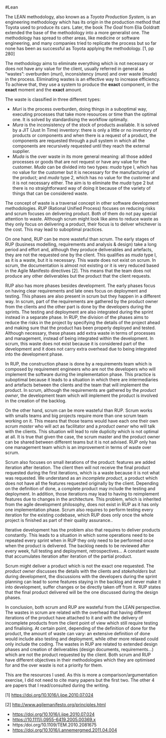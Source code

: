 #Lean

The LEAN methodology, also known as a *Toyota Production System*, is an
engineering methodology which has its origin in the production method
that Toyota used to produce its cars. Later, the book *The Goal* from
Elia Goldratt extended the base of the methodology into a more
generalist one. The methodology has spread to other areas, like medicine
or software engineering, and many companies tried to replicate the
process but so far none has been as successful as Toyota applying the
methodology. \[1, pp 280\]

The methodology aims to eliminate everything which is not necessary or
does not have any value for the client, usually referred in general as
“wastes”: overburden (*muri*), inconsistency (*mura*) and over waste
(*muda*) in the process. Eliminating wastes is an effective way to
increase efficiency. To achieve that, they use a system to produce the
**exact** component, in the **exact** moment and the **exact** amount.

The waste is classified in three different types:

- *Muri* is the process overburden, doing things in a suboptimal way,
  executing processes that take more resources or time than the
  optimal one. It is solved by standardising the workflow optimally.
- *Mura* is the inconsistency of the stock of products available. It
  is solved by a JIT (Just In Time) inventory: there is only a little
  or no inventory of products or components and when there is a
  request of a product, the components are requested through a pull
  system in which all the components are recursively requested until
  they reach the external supplier.
- *Muda* is the over waste in its more general meaning: all those
  added processes or goods that are not request or have any value for
  the customer. *Muda* can be divided into two types: *muda* type I,
  which has no value for the customer but it is necessary for the
  manufacturing of the product; and *muda* type 2, which has no value
  for the customer and it is not necessary either. The aim is to
  eliminate the *muda* type 2 but there is no straightforward way of
  doing it because of the variety of things that can be
  considered waste.

The concept of waste is a traversal concept in other software
development methodologies. *RUP* (Rational Unified Process) focuses on
reducing risks and scrum focuses on delivering product. Both of them do
not pay special attention to waste. Although scrum might look like aims
to reduce waste as they only focus on delivering a product, their focus
is to deliver whichever is the cost. This may lead to suboptimal
practices.

On one hand, RUP can be more wasteful than scrum. The early stages of
RUP (business modelling, requirements and analysis & design) take a long
period and effort and, although they produce deliverables and artefacts,
they are not the requested one by the client. This qualifies as *muda*
type I, as it is a waste, but it is necessary. This waste does not exist
on scrum. In scrum, the documentation is almost not existing or it is
very reduced based in the Agile Manifesto directives \[2\]. This means
that the team does not produce any other deliverables but the product
that the client requests.

RUP also has more phases besides development. The early phases focus on
having clear requirements and late ones focus on deployment and testing.
This phases are also present in scrum but they happen in a different
way. In scrum, part of the requirements are gathered by the product
owner from the clients and the other part is done by the developers
during the sprints. The testing and deployment are also integrated
during the sprint instead in a separate phase. In RUP, the division of
the phases aims to reduce the risks in the project by specifying the
details of the project ahead and making sure that the product has been
properly deployed and tested. Although necessary, these phases add extra
waste in terms of processes and management, instead of being integrated
within the development. In scrum, this waste does not exist because it
is considered part of the development and it does not carry extra
overhead due to being integrated into the development phase.

In RUP, the construction phase is done by a requirements team which is
composed by requirement engineers who are not the developers who will
implement the software during the implementation phase. This practice is
suboptimal because it leads to a situation in which there are
intermediaries and artefacts between the clients and the team that will
implement the product. In scrum, although the requirements are gathered
by the *product owner*, the development team which will implement the
product is involved in the creation of the backlog.

On the other hand, scrum can be more wasteful than RUP. Scrum works with
smalls teams and big projects require more than one scrum team working
on it. This means that those teams would have each one their own *scrum
master* who will act as facilitator and a *product owner* who will talk
with the clients. This situation will lead to role duplicity which is
not optimal at all. It is true that given the case, the scrum master and
the product owner can be shared between different teams but it is not
advised. RUP only has one management team which is an improvement in
terms of waste over scrum.

Scrum also focuses on small iterations of the product: features are
added iteration after iteration. The client then will not receive the
final product requested during the first iterations, which is a waste
because it is not what was requested. We understand as an *incomplete
product*, a product which does not have all the features requested
originally by the client. Depending on the definition of done, a
complete product may include the testing and deployment. In addition,
those iterations may lead to having to reimplement features due to
changes in the architecture. This problem, which is inherited from the
agile development philosophy, does not exist in RUP as it has only one
implementation phase. Scrum also requires to perform testing every
iteration for the existing codebase, which RUP does only once the whole
project is finished as part of their quality assurance..

Iterative development has the problem also that requires to deliver
products constantly. This leads to a situation in which some operations
need to be repeated every sprint when in RUP they only need to be
performed once when the product is delivered. The backlog needs to be
reviewed after every week, full testing and deployment, retrospectives…
A constant waste that accumulates iteration after iteration of the
partial product.

Scrum might deliver a product which is not the exact one requested. The
*product owner* discusses the details with the clients and
*stakeholders* but during development, the discussions with the
developers during the sprint planning can lead to some features staying
in the backlog and never make it into development, suffer changes or be
directly taken off from it. RUP states that the final product delivered
will be the one discussed during the design phases.

In conclusion, both scrum and RUP are wasteful from the LEAN
perspective. The wastes in scrum are related with the overhead that
having different iterations of the product have attached to it and with
the delivery of incomplete products from the client point of view which
still require testing and finalising. At certain point, depending of the
definition of done for the product, the amount of waste can vary: an
extensive definition of done would include also testing and deployment,
while other more relaxed could only include the coding. The wastes in
RUP are related to extended design phases and creation of deliverables
(design documents, requirements…) which are not the product requested by
the client. Both scrum and RUP have different objectives in their
methodologies which they are optimised for and the over waste is not a
priority for them.

This are the resources I used. As this is more a
comparison/argumentation exercise, I did not need to cite many papers
but the first two. The other 4 are papers that I read/consulted during
the writing.

\[1\] https://doi.org/10.1016/j.ijpe.2010.07.024

\[2\] http://www.agilemanifesto.org/principles.html

- https://doi.org/10.1016/j.ijpe.2010.07.024
- https://10.1111/j.0955-6419.2005.00369.x
- https:/doi.org/10.1109/TEM.2010.2081675
- https://doi.org/10.1016/j.annemergmed.2011.04.004
